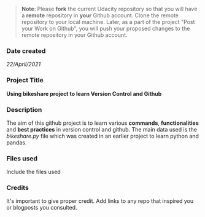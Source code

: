 >**Note**: Please **fork** the current Udacity repository so that you will have a **remote** repository in **your** Github account. Clone the remote repository to your local machine. Later, as a part of the project "Post your Work on Github", you will push your proposed changes to the remote repository in your Github account.

### Date created
_22/April/2021_

### Project Title
**Using bikeshare project to learn Version Control and Github**

### Description
The aim of this github project is to learn various **commands**, **functionalities** and **best practices** in version control and github. The main data used is the _bikeshare.py_ file which was created in an earlier project to learn python and pandas.

### Files used
Include the files used

### Credits
It's important to give proper credit. Add links to any repo that inspired you or blogposts you consulted.
